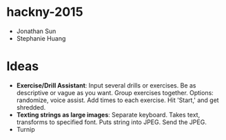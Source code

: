 # hackny-2015


 - Jonathan Sun
 - Stephanie Huang



<h1> Ideas </h1>

 - <strong>Exercise/Drill Assistant</strong>: Input several drills or exercises. Be as descriptive or vague as you want. Group exercises together. Options: randomize, voice assist. Add times to each exercise. Hit 'Start,' and get shredded.
 - <strong>Texting strings as large images</strong>: Separate keyboard. Takes text, transforms to <your personal> specified font. Puts string into JPEG. Send the JPEG.
 - Turnip

